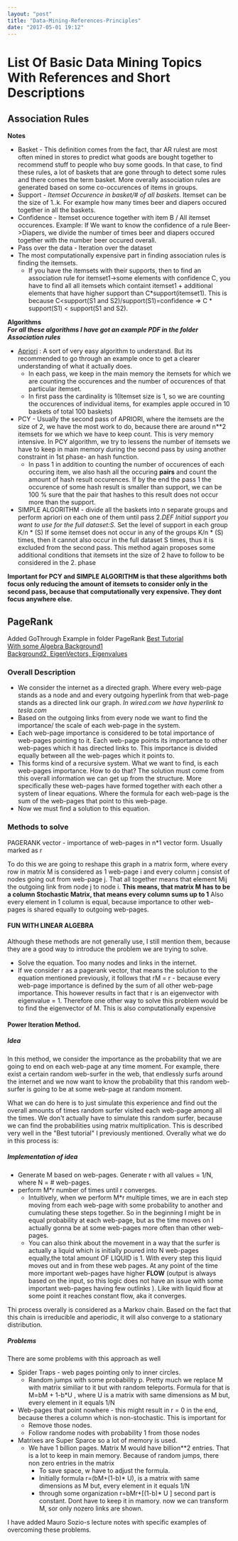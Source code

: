 ```yaml
---
layout: "post"
title: "Data-Mining-References-Principles"
date: "2017-05-01 19:12"
---
```


# List Of Basic Data Mining Topics With References and Short Descriptions



## Association Rules

**Notes**

* Basket - This definition comes from the fact, thar AR rulest are most often mined in stores to predict what goods are bought together to recommend stuff to people who buy some goods. In that case, to find these rules, a lot of baskets that are gone through to detect some rules and there comes the term basket. More overally association rules are generated based on some co-occurences of items in groups.
* Support - _Itemset Occurence in basket/# of all baskets_. Itemset can be the size of 1..k. For example how many times beer and diapers occured together in all the baskets.
* Confidence - Itemset occurence together with item B / All itemset occurences. Example: If We want to know the confidence of a rule Beer->Diapers, we divide the number of times beer and diapers occured together with the number beer occured overall.
* Pass over the data - Iteration over the dataset
* The most computationally expensive part in finding association rules is finding the itemsets.
  * If you have the itemsets with their supports, then to find an association rule for itemset1->some elements with confidence C, you have to find all all itemsets which containt itemset1 + additional elements that have higher support than C*support(itemset1). This is because C<support(S1 and S2)/support(S1)=confidence => C * support(S1) < support(S1 and S2).

**Algorithms**  
_**For all these algorithms I have got an example PDF in the folder Association rules**_

* [Apriori](http://www.kdnuggets.com/2016/04/association-rules-apriori-algorithm-tutorial.html/2) : A sort of very easy algorithm to understand. But its recommended to go through an example once to get a clearer understanding of what it actually does.
  * In each pass, we keep in the main memory the itemsets for which we are counting the occurences and the number of occurences of that particular itemset.
  * In first pass the cardinality is 1(Itemset size is 1, so we are counting the occurences of individual items, for examples apple occured in 10 baskets of total 100 baskets)
* PCY -   Usually the second pass of APRIORI, where the itemsets are the size of 2, we have the most work to do, because there are around n**2 itemsets for we which we have to keep count. This is very memory intensive. In PCY algorithm, we try to lessens the number of itemsets we have to keep in main memory during the second pass by using another constraint in 1st phase- an hash function.
  * In pass 1 in addition to counting the number of occurences of each occuring item, we also hash all the occuring **pairs** and count the amount of hash result occurences. If  by the end the pass 1 the occurence of some hash result is smaller than support, we can be 100 % sure that the pair that hashes to this result does not occur more than the support.
* SIMPLE ALGORITHM - divide all the baskets into *n* separate groups and perform apriori on each one of them until pass 2.*DEF Initial support you want to use for the full dataset:S.* Set the level of support in each group K/n * (S) If some itemset does not occur in any of the groups   K/n * (S) times, then it cannot also occur in the full dataset S times, thus it is excluded from the second pass. This method again proposes some additional conditions that itemsets int the size of 2 have to follow to be considered in the 2. phase

**Important  for PCY and SIMPLE ALGORITHM is that these algorithms both focus only reducing the amount of itemsets to consider only in the second pass, because that computationally very expensive. They dont focus anywhere else.**

## PageRank

Added GoThrough Example in folder PageRank
[Best Tutorial](http://www.math.cornell.edu/~mec/Winter2009/RalucaRemus/Lecture3/lecture3.html)  
 [With some Algebra Background1](http://www.math.cornell.edu/~mec/Winter2009/RalucaRemus/Lecture3/lecture1.html)  
 [Background2, EigenVectors, Eigenvalues]( https://www.khanacademy.org/math/linear-algebra/alternate-bases/eigen-everything/v/linear-algebra-introduction-to-eigenvalues-and-eigenvectors)

### Overall Description

* We consider the internet as a directed graph. Where every web-page stands as a node and and every outgoing hyperlink from that web-page stands as a directed link our graph. _In wired.com we have hyperlink to tesla.com_
* Based on the outgoing links from every node we want to find the importance/ the scale of each web-page in the system.
* Each web-page importance is considered to be total importance of web-pages pointing to it. Each web-page points its importance to other web-pages which it has directed links to. This importance is divided equally between all the web-pages which it points to.
* This forms kind of a recursive system. What we want to find, is each web-pages importance. How to do that?
The solution must come from this overall information we can get up from the structure. More specifically these web-pages have formed together with each other a system of linear equations. Where the formula for each web-page is the sum of the web-pages that point to this web-page.   
* Now we must find a solution to this equation.

### Methods to solve

PAGERANK vector - importance of web-pages in n*1 vector form. Usually marked as r



To do this we are going to reshape this graph in a matrix form, where every row in matrix M is considered as 1 web-page i and every column j consist of nodes going out from web-page j. That all together means that element Mij  the outgoing link from node j to node i.  **This means, that matrix M has to be a column Stochastic Matrix, that means every column sums up to 1** Also every element in 1 column is equal, because importance to other web-pages is shared equally to outgoing web-pages.

#### FUN WITH LINEAR ALGEBRA

Although these methods are not generally use, I still mention them, because they are a good way to introduce the problem we are trying to solve.

* Solve the equation. Too many nodes and links in the internet.
* If we consider r as a pagerank vector, that means the solution to the equation mentioned previously, it follows that rM = r - because every web-page importance is defined by the sum of all other web-page importance. This however results in fact that r is an eigenvector with eigenvalue = 1. Therefore one other way to solve this problem would be to find the eigenvector of M. This is also computationally expensive

#### Power Iteration Method.

##### Idea
In this method, we consider the importance as the probability that we are going to end on each web-page at any time moment. For example, there exist a certain random web-surfer in the web, that endlessly surfs around the internet and we now want to know the probability that this random web-surfer is going to be at some web-page at random moment.

What we can do here is to just simulate this experience and find out the overall amounts of times random surfer visited each web-page among all the times. We don't actually have to simulate this random surfer, because we can find the probabilities using matrix multiplication.  This is described very well in the "Best tutorial" I previously mentioned.
Overally what we do in this process is:

##### Implementation of idea

* Generate M based on web-pages. Generate r with all values = 1/N, where N = # web-pages.
* perform M*r number of times until r converges.
  * Intuitively, when we perform M*r multiple times, we are in each step moving from each web-page with some probability to another and cumulating these steps together. So in the beginning I might be in equal probability at each web-page, but as the time moves on I actually gonna be at some web-pages more often than other web-pages.
  * You can also think about the movement in a way that the surfer is actually a liquid which is initially poured into N web-pages equally,the total amount  OF LIQUID is 1. With every step this liquid moves out and in from these web pages. At any point of the time more important web-pages have higher **FLOW**  (output is always based on the input, so this logic does not have an issue with some important web-pages having few outlinks ). Like with liquid flow at some point it reaches constant flow, aka it converges.


Thi process overally is considered as a Markov chain. Based on the fact that this chain is irreducible and aperiodic, it will also converge to a stationary distribution.

##### Problems

There are some problems with this approach as well

* Spider Traps - web pages pointing only to inner circles.
  * Random jumps with some probability p. Pretty much we replace M with matrix similiar to it but with random teleports. Formula for that is M=bM + 1-b*U , where U is a matrix with same dimensions as M but, every element in it equals 1/N
* Web-pages that point nowhere - this might result in r = 0 in the end, because theres a column which is non-stochastic. This is important for  
  * Remove those nodes.
  * Follow randome nodes with probability 1 from those nodes
* Matrixes are Super Sparce so a lot of memory is used.
  * We have 1 billion pages. Matrix M would have billion**2 entries. That is a lot to keep in main memory. Because of random jumps, there non zero entries in the matrix
    * To save space, w have to adjust the formula.
    * Initially formula r=(bM+(1-b)* U),  is a matrix with same dimensions as M but, every element in it equals 1/N 
    * through some organization r=bMr+[(1-b)* U ] second part is constant. Dont have to keep it in mamory. now we can transform M, sor only nozero links are shown.



I have added Mauro Sozio-s lecture notes with specific examples of overcoming these problems.
